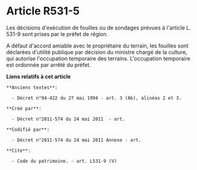 # Article R531-5

Les décisions d'exécution de fouilles ou de sondages prévues à l'article L. 531-9 sont prises par le préfet de région. 

A défaut d'accord amiable avec le propriétaire du terrain, les fouilles sont déclarées d'utilité publique par décision du
ministre chargé de la culture, qui autorise l'occupation temporaire des terrains. L'occupation temporaire est ordonnée par
arrêté du préfet.

**Liens relatifs à cet article**

	**Anciens textes**:

	  - Décret n°94-422 du 27 mai 1994 - art. 3 (Ab), alinéas 2 et 3.

	**Créé par**:

	  - Décret n°2011-574 du 24 mai 2011  - art.

	**Codifié par**:

	  - Décret n°2011-574 du 24 mai 2011 Annexe - art.

	**Cite**:

	  - Code du patrimoine. - art. L531-9 (V)

